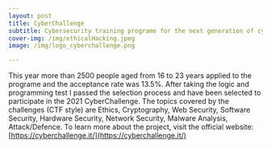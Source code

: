 ```yaml
---
layout: post
title: CyberChallenge
subtitle: Cybersecurity training programe for the next generation of cyberdefenders 
cover-img: /img/ethicalHacking.jpeg
image: /img/logo_cyberchallenge.png

---
```

This year more than 2500 people aged from 16 to 23 years applied to the programe and the acceptance rate was 13.5%. After taking the logic and programming test I passed the selection process and have been selected to participate in the 2021 CyberChallenge.
The topics covered by the challenges (CTF style) are Ethics, Cryptography, Web Security, Software Security, Hardware Security, Network Security, Malware Analysis, Attack/Defence.
To learn more about the project, visit the official website: [https://cyberchallenge.it/](https://cyberchallenge.it/)
